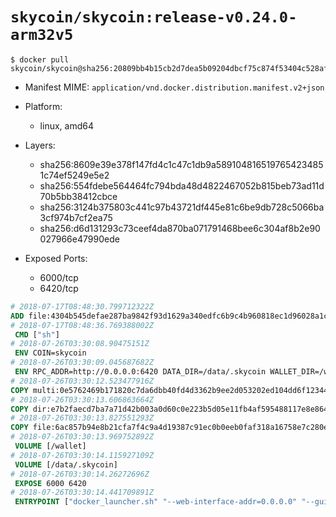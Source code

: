 # `skycoin/skycoin:release-v0.24.0-arm32v5`

```console
$ docker pull skycoin/skycoin@sha256:20809bb4b15cb2d7dea5b09204dbcf75c874f53404c528afaa3c108a240ef13c
```

- Manifest MIME: `application/vnd.docker.distribution.manifest.v2+json`

- Platform: 
	- linux, amd64

- Layers:
	- sha256:8609e39e378f147fd4c1c47c1db9a5891048165197654234851c74ef5249e5e2
	- sha256:554fdebe564464fc794bda48d4822467052b815beb73ad11d70b5bb38412cbce
	- sha256:3124b375803c441c97b43721df445e81c6be9db728c5066ba3cf974b7cf2ea75
	- sha256:d6d131293c73ceef4da870ba071791468bee6c304af8b2e90027966e47990ede

- Exposed Ports:
	- 6000/tcp
	- 6420/tcp

```dockerfile
# 2018-07-17T08:48:30.799712322Z
ADD file:4304b545defae287ba9842f93d1629a340edfc6b9c4b960818ec1d96028a1c7d in / 
# 2018-07-17T08:48:36.769388002Z
 CMD ["sh"]
# 2018-07-26T03:30:08.90475151Z
 ENV COIN=skycoin
# 2018-07-26T03:30:09.045687682Z
 ENV RPC_ADDR=http://0.0.0.0:6420 DATA_DIR=/data/.skycoin WALLET_DIR=/wallet USE_CSRF=1 WALLET_NAME=.wlt
# 2018-07-26T03:30:12.523477916Z
COPY multi:0e5762469b171820c7da6dbb40fd4d3362b9ee2d053202ed104dd6f123448c7a in /usr/bin/ 
# 2018-07-26T03:30:13.606863664Z
COPY dir:e7b2faecd7ba7a71d42b003a0d60c0e223b5d05e11fb4af595488117e8e864b3 in /usr/local/skycoin/src/gui/static 
# 2018-07-26T03:30:13.827551293Z
COPY file:6ac857b94e8b21cfa7f4c9a4d19387c91ec0b0eeb0faf318a16758e7c280e791 in /usr/local/bin/docker_launcher.sh 
# 2018-07-26T03:30:13.969752892Z
 VOLUME [/wallet]
# 2018-07-26T03:30:14.115927109Z
 VOLUME [/data/.skycoin]
# 2018-07-26T03:30:14.26272696Z
 EXPOSE 6000 6420
# 2018-07-26T03:30:14.441709891Z
 ENTRYPOINT ["docker_launcher.sh" "--web-interface-addr=0.0.0.0" "--gui-dir=/usr/local/skycoin/src/gui/static"]
```

